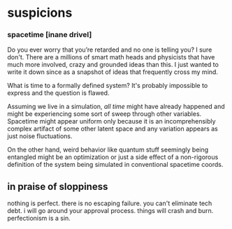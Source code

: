 # suspicions

### spacetime [inane drivel]
Do you ever worry that you’re retarded and no one is telling you? I sure don't.
There are a millions of smart math heads and physicists that have much more involved, crazy and grounded ideas than this. I just wanted to write it down since as a snapshot of ideas that frequently cross my mind.

What is time to a formally defined system? It's probably impossible to express and the question is flawed.

Assuming we live in a simulation, *all time* might have already happened and might be experiencing some sort of sweep through other variables.
Spacetime might appear uniform only because it is an incomprehensibly complex artifact of some other latent space and any variation appears as just noise fluctuations.

On the other hand, weird behavior like quantum stuff seemingly being entangled might be an optimization or just a side effect of a non-rigorous definition of the system being simulated in conventional spacetime coords.


## in praise of sloppiness
nothing is perfect. there is no escaping failure. you can't eliminate tech debt. i will go around your approval process. things will crash and burn. perfectionism is a sin.
